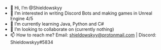 - 👋 Hi, I’m @Shieldowskyy
- 👀 I’m interested in writing Discord Bots and making games in Unreal Engine 4/5
- 🌱 I’m currently learning Java, Python and C#
- 💞️ I’m looking to collaborate on (currently nothing)
- 📫 How to reach me? Email: shieldowskyy@protonmail.com | Discord: Shieldowskyy#5834

<!---
Shieldowskyy/Shieldowskyy is a ✨ special ✨ repository because its `README.md` (this file) appears on your GitHub profile.
You can click the Preview link to take a look at your changes.
--->
